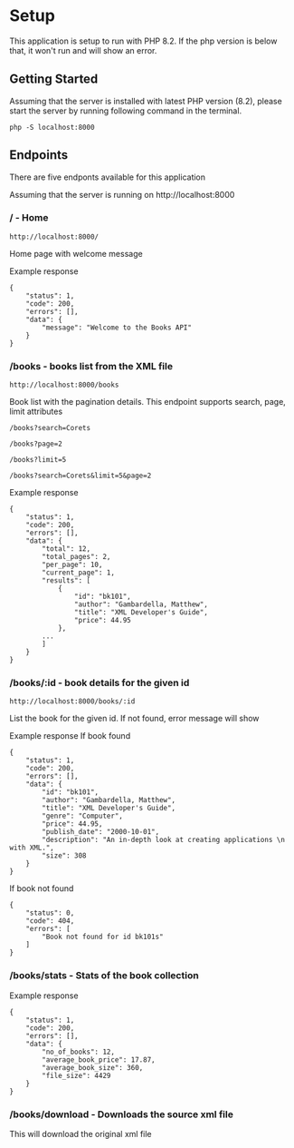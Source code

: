 # Setup
This application is setup to run with PHP 8.2. If the php version is below that, it won't run and will show an error.

## Getting Started

Assuming that the server is installed with latest PHP version (8.2), please start the server by running following command in the terminal.

```
php -S localhost:8000
```

## Endpoints

There are five endponts available for this application

Assuming that the server is running on http://localhost:8000

### / - Home
```
http://localhost:8000/
```
Home page with welcome message

Example response 
```
{
    "status": 1,
    "code": 200,
    "errors": [],
    "data": {
        "message": "Welcome to the Books API"
    }
}
```

### /books - books list from the XML file
```
http://localhost:8000/books
```
Book list with the pagination details. This endpoint supports search, page, limit attributes

```
/books?search=Corets
```

```
/books?page=2
```

```
/books?limit=5
```

```
/books?search=Corets&limit=5&page=2
```

Example response 
```
{
    "status": 1,
    "code": 200,
    "errors": [],
    "data": {
        "total": 12,
        "total_pages": 2,
        "per_page": 10,
        "current_page": 1,
        "results": [
            {
                "id": "bk101",
                "author": "Gambardella, Matthew",
                "title": "XML Developer's Guide",
                "price": 44.95
            },
        ...
        ]
    }
}
```

### /books/:id - book details for the given id
```
http://localhost:8000/books/:id 
```
List the book for the given id. If not found, error message will show 

Example response 
If book found
```
{
    "status": 1,
    "code": 200,
    "errors": [],
    "data": {
        "id": "bk101",
        "author": "Gambardella, Matthew",
        "title": "XML Developer's Guide",
        "genre": "Computer",
        "price": 44.95,
        "publish_date": "2000-10-01",
        "description": "An in-depth look at creating applications \n      with XML.",
        "size": 308
    }
}
```

If book not found
```
{
    "status": 0,
    "code": 404,
    "errors": [
        "Book not found for id bk101s"
    ]
}
```

### /books/stats - Stats of the book collection
Example response 
```
{
    "status": 1,
    "code": 200,
    "errors": [],
    "data": {
        "no_of_books": 12,
        "average_book_price": 17.87,
        "average_book_size": 360,
        "file_size": 4429
    }
}
```

### /books/download - Downloads the source xml file
This will download the original xml file